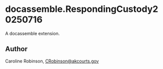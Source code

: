 # docassemble.RespondingCustody20250716

A docassemble extension.

## Author

Caroline Robinson, CRobinson@akcourts.gov

